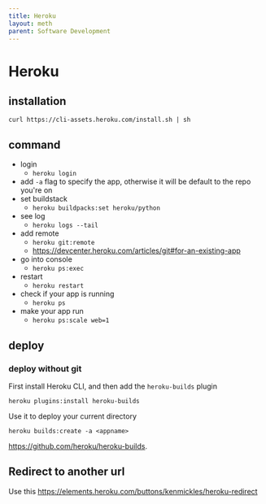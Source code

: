 ```yaml
---
title: Heroku
layout: meth
parent: Software Development
---
```

# Heroku

## installation
`curl https://cli-assets.heroku.com/install.sh | sh`

## command
- login
	- `heroku login`
- add `-a` flag to specify the app, otherwise it will be default to the repo you're on
- set buildstack
	- `heroku buildpacks:set heroku/python`
- see log
	- `heroku logs --tail`
- add remote
	- `heroku git:remote`
	- <https://devcenter.heroku.com/articles/git#for-an-existing-app>
- go into console
	- `heroku ps:exec`
- restart
	- `heroku restart`
- check if your app is running
	- `heroku ps`
- make your app run
	- `heroku ps:scale web=1`

## deploy

### deploy without git

First install Heroku CLI, and then add the `heroku-builds` plugin

```
heroku plugins:install heroku-builds
```

Use it to deploy your current directory

```
heroku builds:create -a <appname>
```

<https://github.com/heroku/heroku-builds>.

## Redirect to another url

Use this <https://elements.heroku.com/buttons/kenmickles/heroku-redirect>

